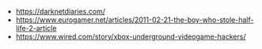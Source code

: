 * https://darknetdiaries.com/
* https://www.eurogamer.net/articles/2011-02-21-the-boy-who-stole-half-life-2-article
* https://www.wired.com/story/xbox-underground-videogame-hackers/
